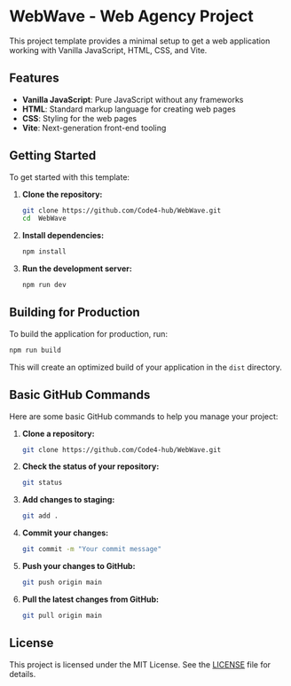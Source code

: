 # WebWave - Web Agency Project

This project template provides a minimal setup to get a web application working with Vanilla JavaScript, HTML, CSS, and Vite.

## Features

- **Vanilla JavaScript**: Pure JavaScript without any frameworks
- **HTML**: Standard markup language for creating web pages
- **CSS**: Styling for the web pages
- **Vite**: Next-generation front-end tooling

## Getting Started

To get started with this template:

1. **Clone the repository:**

   ```bash
   git clone https://github.com/Code4-hub/WebWave.git
   cd  WebWave
   ```

2. **Install dependencies:**

   ```bash
   npm install
   ```

3. **Run the development server:**

   ```bash
   npm run dev
   ```

## Building for Production

To build the application for production, run:

```bash
npm run build
```

This will create an optimized build of your application in the `dist` directory.

## Basic GitHub Commands

Here are some basic GitHub commands to help you manage your project:

1. **Clone a repository:**

   ```bash
   git clone https://github.com/Code4-hub/WebWave.git
   ```

2. **Check the status of your repository:**

   ```bash
   git status
   ```

3. **Add changes to staging:**

   ```bash
   git add .
   ```

4. **Commit your changes:**

   ```bash
   git commit -m "Your commit message"
   ```

5. **Push your changes to GitHub:**

   ```bash
   git push origin main
   ```

6. **Pull the latest changes from GitHub:**

   ```bash
   git pull origin main
   ```

## License

This project is licensed under the MIT License. See the [LICENSE](LICENSE) file for details.